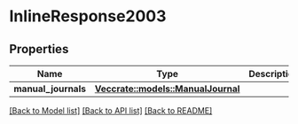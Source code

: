 # InlineResponse2003

## Properties

Name | Type | Description | Notes
------------ | ------------- | ------------- | -------------
**manual_journals** | [**Vec<crate::models::ManualJournal>**](manual_journal.md) |  | 

[[Back to Model list]](../README.md#documentation-for-models) [[Back to API list]](../README.md#documentation-for-api-endpoints) [[Back to README]](../README.md)


